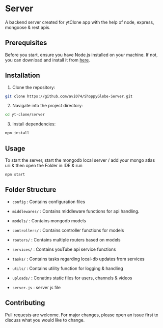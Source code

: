 # Server

A backend server created for ytClone app with the help of node, express, mongoose & rest apis.

## Prerequisites

Before you start, ensure you have Node.js installed on your machine. If not, you can download and install it from [here](https://nodejs.org/).

## Installation

1. Clone the repository:

```bash
git clone https://github.com/avi074/ShoppyGlobe-Server.git
```

2. Navigate into the project directory:

```bash
cd yt-clone/server
```

3. Install dependencies:

```bash
npm install
```

## Usage

To start the server, start the mongodb local server / add your mongo atlas uri & then open the Folder in IDE & run

```bash
npm start
```

## Folder Structure

- `config` : Contains configuration files

- `middlewares/` : Contains middleware functions for api handling.

- `models/` : Contains mongodb models

- `controllers/` : Contains controller functions for models

- `routers/` : Contains multiple routers based on models

- `services/` : Contains youTube api service functions

- `tasks/` : Contains tasks regarding local-db updates from services

- `utils/` : Contains utility function for logging & handling

- `uploads/` : Conatins static files for users, channels & videos

- `server.js` : server js file

## Contributing

Pull requests are welcome. For major changes, please open an issue first to discuss what you would like to change.

